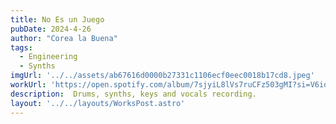 ```yaml
---
title: No Es un Juego
pubDate: 2024-4-26
author: "Corea la Buena"
tags:
  - Engineering
  - Synths
imgUrl: '../../assets/ab67616d0000b27331c1106ecf0eec0018b17cd8.jpeg'
workUrl: 'https://open.spotify.com/album/7sjyiL8lVs7ruCFz503gMI?si=V6ioVrPCSnWKE-YE017OCg'
description:  Drums, synths, keys and vocals recording.
layout: '../../layouts/WorksPost.astro'
---
```

